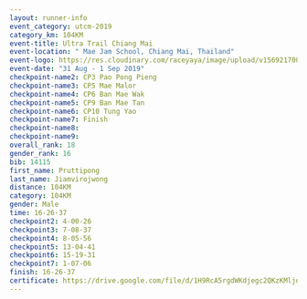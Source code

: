 ```yaml
---
layout: runner-info 
event_category: utcm-2019 
category_km: 104KM 
event-title: Ultra Trail Chiang Mai 
event-location: " Mae Jam School, Chiang Mai, Thailand" 
event-logo: https://res.cloudinary.com/raceyaya/image/upload/v1569217001/logo/ultra-trail-chiangmai_ay7efp.jpg 
event-date: "31 Aug - 1 Sep 2019" 
checkpoint-name2: CP3 Pao Pong Pieng 
checkpoint-name3: CP5 Mae Malor 
checkpoint-name4: CP6 Ban Mae Wak  
checkpoint-name5: CP9 Ban Mae Tan 
checkpoint-name6: CP10 Tung Yao 
checkpoint-name7: Finish 
checkpoint-name8: 
checkpoint-name9: 
overall_rank: 18
gender_rank: 16
bib: 14115
first_name: Pruttipong
last_name: Jiamvirojwong
distance: 104KM
category: 104KM
gender: Male
time: 16-26-37
checkpoint2: 4-00-26
checkpoint3: 7-08-37
checkpoint4: 8-05-56
checkpoint5: 13-04-41
checkpoint6: 15-19-31
checkpoint7: 1-07-06
finish: 16-26-37
certificate: https://drive.google.com/file/d/1H9RcA5rgdWKdjegc2QKzKMljq3ZASFdL/view?usp=sharing
---
```

